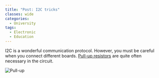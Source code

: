 ```yaml
---
title: "Post: I2C tricks"
classes: wide
categories:
  - University
tags:
  - Electronic
  - Education
---
```


I2C is a wonderful communication protocol. However, you must be careful when you connect different boards. [Pull-up resistors](https://electronics.stackexchange.com/questions/598042/pull-up-resistors-on-i2c-port) are quite often necessary in the circuit. 

![Pull-up](https://i.stack.imgur.com/KEibz.png)

